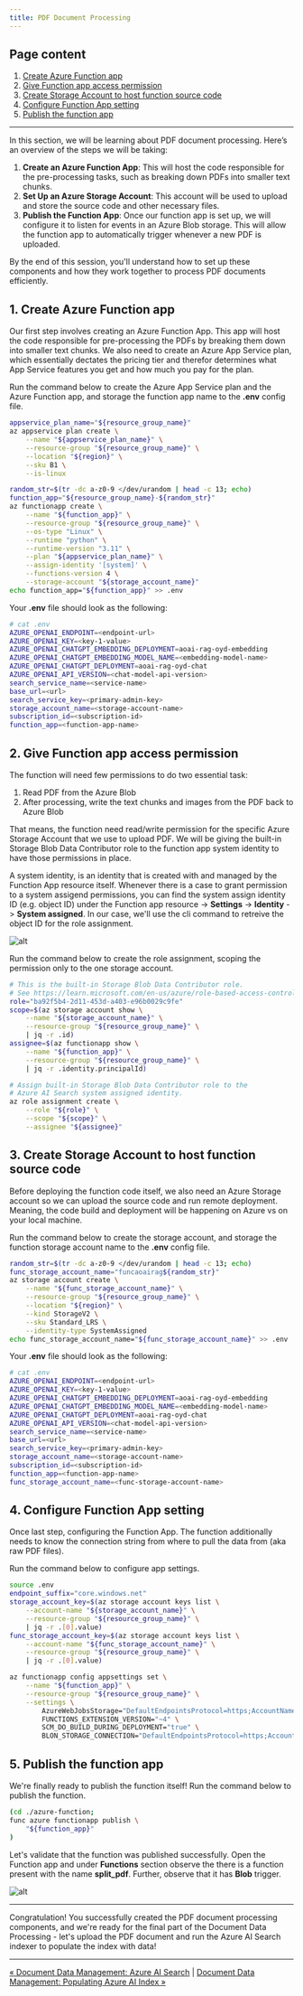 ```yaml
---
title: PDF Document Processing
---
```


## Page content
1. [Create Azure Function app](#1-create-azure-function-app)
2. [Give Function app access permission](#2-give-function-app-access-permission)
3. [Create Storage Account to host function source code](#3-create-storage-account-to-host-function-source-code)
4. [Configure Function App setting](#4-configure-function-app-setting)
5. [Publish the function app](#5-publish-the-function-app)

---

In this section, we will be learning about PDF document processing. Here’s an overview of the steps we will be taking:

1. **Create an Azure Function App**: This will host the code responsible for the pre-processing tasks, such as breaking down PDFs into smaller text chunks.
2. **Set Up an Azure Storage Account**: This account will be used to upload and store the source code and other necessary files.
3. **Publish the Function App**: Once our function app is set up, we will configure it to listen for events in an Azure Blob storage. This will allow the function app to automatically trigger whenever a new PDF is uploaded.

By the end of this session, you'll understand how to set up these components and how they work together to process PDF documents efficiently. 

## 1. Create Azure Function app

Our first step involves creating an Azure Function App. This app will host the code responsible for pre-processing the PDFs by breaking them down into smaller text chunks. We also need to create an Azure App Service plan, which essentially dectates the pricing tier and therefor  determines what App Service features you get and how much you pay for the plan.

Run the command below to create the Azure App Service plan and the Azure Function app, and storage the function app name to the **.env** config file.

```bash {class="bash-class" id="bash-codeblock" lineNos=inline tabWidth=2}
appservice_plan_name="${resource_group_name}"
az appservice plan create \
    --name "${appservice_plan_name}" \
    --resource-group "${resource_group_name}" \
    --location "${region}" \
    --sku B1 \
    --is-linux

random_str=$(tr -dc a-z0-9 </dev/urandom | head -c 13; echo)
function_app="${resource_group_name}-${random_str}"
az functionapp create \
    --name "${function_app}" \
    --resource-group "${resource_group_name}" \
    --os-type "Linux" \
    --runtime "python" \
    --runtime-version "3.11" \
    --plan "${appservice_plan_name}" \
    --assign-identity '[system]' \
    --functions-version 4 \
    --storage-account "${storage_account_name}"
echo function_app="${function_app}" >> .env
```

Your **.env** file should look as the following:

```bash {class="bash-class" id="bash-codeblock" lineNos=inline tabWidth=2}
# cat .env
AZURE_OPENAI_ENDPOINT=<endpoint-url>
AZURE_OPENAI_KEY=<key-1-value>
AZURE_OPENAI_CHATGPT_EMBEDDING_DEPLOYMENT=aoai-rag-oyd-embedding
AZURE_OPENAI_CHATGPT_EMBEDDING_MODEL_NAME=<embedding-model-name>
AZURE_OPENAI_CHATGPT_DEPLOYMENT=aoai-rag-oyd-chat
AZURE_OPENAI_API_VERSION=<chat-model-api-version>
search_service_name=<service-name>
base_url=<url>
search_service_key=<primary-admin-key>
storage_account_name=<storage-account-name>
subscription_id=<subscription-id>
function_app=<function-app-name>
```

## 2. Give Function app access permission

The function will need few permissions to do two essential task:
1. Read PDF from the Azure Blob
2. After processing, write the text chunks and images from the PDF back to Azure Blob

That means, the function need read/write permission for the specific Azure Storage Account that we use to upload PDF. We will be giving the built-in Storage Blob Data Contributor role to the function app system identity to have those permissions in place.

A system identity, is an identity that is created with and managed by the Function App resource itself. Whenever there is a case to grant permission to a system assigend permissions, you can find the system assign identity ID (e.g. object ID) under the Function app resource -> **Settings** -> **Identity** -> **System assigned**. In our case, we'll use the cli command to retreive the object ID for the role assignment.

![alt](../../images/document_data_management_4_pdf_document_processing_1.png)

Run the command below to create the role assignment, scoping the permission only to the one storage account.

```bash {class="bash-class" id="bash-codeblock" lineNos=inline tabWidt
# This is the built-in Storage Blob Data Contributor role.
# See https://learn.microsoft.com/en-us/azure/role-based-access-control/built-in-roles/storage#storage-blob-data-contributor
role="ba92f5b4-2d11-453d-a403-e96b0029c9fe"
scope=$(az storage account show \
	--name "${storage_account_name}" \
	--resource-group "${resource_group_name}" \
	| jq -r .id)
assignee=$(az functionapp show \
	--name "${function_app}" \
	--resource-group "${resource_group_name}" \
	| jq -r .identity.principalId)

# Assign built-in Storage Blob Data Contributor role to the 
# Azure AI Search system assigned identity.
az role assignment create \
	--role "${role}" \
	--scope "${scope}" \
	--assignee "${assignee}"
```

## 3. Create Storage Account to host function source code

Before deploying the function code itself, we also need an Azure Storage account so we can upload the source code and run remote deployment. Meaning, the code build and deployment will be happening on Azure vs on your local machine.

Run the command below to create the storage account, and storage the function storage account name to the **.env** config file.

```bash {class="bash-class" id="bash-codeblock" lineNos=inline tabWidt
random_str=$(tr -dc a-z0-9 </dev/urandom | head -c 13; echo)
func_storage_account_name="funcaoairag${random_str}"
az storage account create \
	--name "${func_storage_account_name}" \
	--resource-group "${resource_group_name}" \
	--location "${region}" \
	--kind StorageV2 \
	--sku Standard_LRS \
	--identity-type SystemAssigned
echo func_storage_account_name="${func_storage_account_name}" >> .env
```

Your **.env** file should look as the following:

```bash {class="bash-class" id="bash-codeblock" lineNos=inline tabWidth=2}
# cat .env
AZURE_OPENAI_ENDPOINT=<endpoint-url>
AZURE_OPENAI_KEY=<key-1-value>
AZURE_OPENAI_CHATGPT_EMBEDDING_DEPLOYMENT=aoai-rag-oyd-embedding
AZURE_OPENAI_CHATGPT_EMBEDDING_MODEL_NAME=<embedding-model-name>
AZURE_OPENAI_CHATGPT_DEPLOYMENT=aoai-rag-oyd-chat
AZURE_OPENAI_API_VERSION=<chat-model-api-version>
search_service_name=<service-name>
base_url=<url>
search_service_key=<primary-admin-key>
storage_account_name=<storage-account-name>
subscription_id=<subscription-id>
function_app=<function-app-name>
func_storage_account_name=<func-storage-account-name>
```

## 4. Configure Function App setting

Once last step, configuring the Function App. The function additionally needs to know the connection string from where to pull the data from (aka raw PDF files).

Run the command below to configure app settings.

```bash {class="bash-class" id="bash-codeblock" lineNos=inline tabWidth=2}
source .env
endpoint_suffix="core.windows.net"
storage_account_key=$(az storage account keys list \
	--account-name "${storage_account_name}" \
	--resource-group "${resource_group_name}" \
	| jq -r .[0].value)
func_storage_account_key=$(az storage account keys list \
	--account-name "${func_storage_account_name}" \
	--resource-group "${resource_group_name}" \
	| jq -r .[0].value)

az functionapp config appsettings set \
    --name "${function_app}" \
    --resource-group "${resource_group_name}" \
    --settings \
        AzureWebJobsStorage="DefaultEndpointsProtocol=https;AccountName=${func_storage_account_name};EndpointSuffix=${endpoint_suffix};AccountKey=${func_storage_account_key}" \
        FUNCTIONS_EXTENSION_VERSION="~4" \
        SCM_DO_BUILD_DURING_DEPLOYMENT="true" \
        BLON_STORAGE_CONNECTION="DefaultEndpointsProtocol=https;AccountName=${storage_account_name};EndpointSuffix=${endpoint_suffix};AccountKey=${storage_account_key}"
```

## 5. Publish the function app

We're finally ready to publish the function itself! Run the command below to publish the function.

```bash {class="bash-class" id="bash-codeblock" lineNos=inline tabWidth=2}
(cd ./azure-function;
func azure functionapp publish \
    "${function_app}"
)
```

Let's validate that the function was published successfully. Open the Function app and under **Functions** section observe the there is a function present with the name **split_pdf**. Further, observe that it has **Blob** trigger.

![alt](../../images/document_data_management_4_pdf_document_processing_2.png)

---

Congratulation! You successfully created the PDF document processing components, and we're ready for the final part of the Document Data Processing - let's upload the PDF document and run the Azure AI Search indexer to populate the index with data!

---

[&laquo; Document Data Management: Azure AI Search](/azure-open-ai-rag-oyd-text-images/document_data_management/3_azure_ai_search/) | [Document Data Management: Populating Azure AI Index &raquo;](/azure-open-ai-rag-oyd-text-images/document_data_management/5_populating_azure_ai_index/)

<div class="meta_for_parser tablespecs" style="visibility:hidden">In today's era of Generative AI, customers can unlock valuable insights from their unstructured or structured data to drive business value. By infusing AI into their existing or new products, customers can create powerful applications, which puts the power of AI into the hands of their users. For these Generative AI applications to work on customers data, implementing efficient RAG (Retrieval augment generation) solution is key to make sure the right context of the data is provided to the LLM based on the user query.</div>


